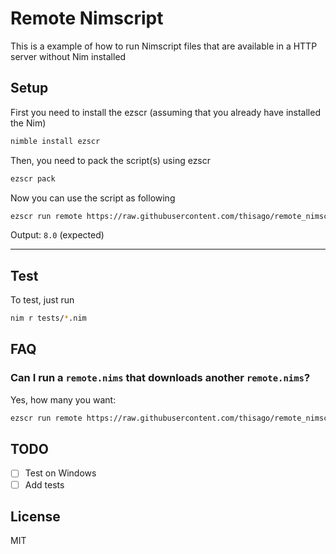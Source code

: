 # Remote Nimscript

This is a example of how to run Nimscript files that are available in a HTTP
server without Nim installed

## Setup

First you need to install the ezscr (assuming that you already have installed
the Nim)

```bash
nimble install ezscr
```

Then, you need to pack the script(s) using ezscr

```bash
ezscr pack
```

Now you can use the script as following

```bash
ezscr run remote https://raw.githubusercontent.com/thisago/remote_nimscript/master/examples/sum.nims 3 5
```

Output: `8.0` (expected)

---

## Test

To test, just run

```bash
nim r tests/*.nim
```

## FAQ

### Can I run a `remote.nims` that downloads another `remote.nims`?

Yes, how many you want:
```bash
ezscr run remote https://raw.githubusercontent.com/thisago/remote_nimscript/master/config/remote.nims https://raw.githubusercontent.com/thisago/remote_nimscript/master/config/remote.nims https://raw.githubusercontent.com/thisago/remote_nimscript/master/examples/sum.nims 2 6
```

## TODO

- [ ] Test on Windows
- [ ] Add tests

## License

MIT
